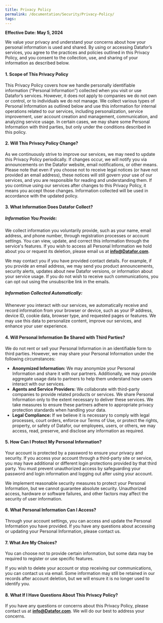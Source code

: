 ```yaml
---
title: Privacy Policy
permalink: /documentation/Security/Privacy-Policy/
tags:
---
```


**Effective Date:** **May 5, 2024**

We value your privacy and understand your concerns about how your personal information is used and shared. By using or accessing Datafor’s services, you agree to the practices and policies outlined in this Privacy Policy, and you consent to the collection, use, and sharing of your information as described below.

#### 1. Scope of This Privacy Policy

This Privacy Policy covers how we handle personally identifiable information (“Personal Information”) collected when you visit or use Datafor’s services. However, it does not apply to companies we do not own or control, or to individuals we do not manage. We collect various types of Personal Information as outlined below and use this information for internal operations related to our services, including personalization, service improvement, user account creation and management, communication, and analyzing service usage. In certain cases, we may share some Personal Information with third parties, but only under the conditions described in this policy.

#### 2. Will This Privacy Policy Change?

As we continuously strive to improve our services, we may need to update this Privacy Policy periodically. If changes occur, we will notify you via announcements on the Datafor website, email notifications, or other means. Please note that even if you choose not to receive legal notices (or have not provided an email address), these notices will still govern your use of our services, and you are responsible for reading and understanding them. If you continue using our services after changes to this Privacy Policy, it means you accept those changes. Information collected will be used in accordance with the updated policy.

#### 3. What Information Does Datafor Collect?

##### Information You Provide:

We collect information you voluntarily provide, such as your name, email address, and phone number, through registration processes or account settings. You can view, update, and correct this information through the service's features. If you wish to access all Personal Information we hold about you or request its deletion, please email us at **info@Datafor.com**.

We may contact you if you have provided contact details. For example, if you provide an email address, we may send you product announcements, security alerts, updates about new Datafor versions, or information about your service usage. If you do not wish to receive such communications, you can opt out using the unsubscribe link in the emails.

##### Information Collected Automatically:

Whenever you interact with our services, we automatically receive and record information from your browser or device, such as your IP address, device ID, cookie data, browser type, and requested pages or features. We may use this data to personalize content, improve our services, and enhance your user experience.

#### 4. Will Personal Information Be Shared with Third Parties?

We do not rent or sell your Personal Information in an identifiable form to third parties. However, we may share your Personal Information under the following circumstances:

- **Anonymized Information:** We may anonymize your Personal Information and share it with our partners. Additionally, we may provide aggregate usage data to partners to help them understand how users interact with our services.
- **Agents and Service Providers:** We collaborate with third-party companies to provide related products or services. We share Personal Information only to the extent necessary to deliver these services. We take measures to ensure these partners adhere to appropriate privacy protection standards when handling your data.
- **Legal Compliance:** If we believe it is necessary to comply with legal processes, court orders, enforce our Terms of Use, or protect the rights, property, or safety of Datafor, our employees, users, or others, we may access, read, preserve, and disclose any information as required.

#### 5. How Can I Protect My Personal Information?

Your account is protected by a password to ensure your privacy and security. If you access your account through a third-party site or service, you may have additional or different login protections provided by that third party. You must prevent unauthorized access by safeguarding your password and login information and logging out after using your account.

We implement reasonable security measures to protect your Personal Information, but we cannot guarantee absolute security. Unauthorized access, hardware or software failures, and other factors may affect the security of user information.

#### 6. What Personal Information Can I Access?

Through your account settings, you can access and update the Personal Information you have provided. If you have any questions about accessing or updating your Personal Information, please contact us.

#### 7. What Are My Choices?

You can choose not to provide certain information, but some data may be required to register or use specific features.

If you wish to delete your account or stop receiving our communications, you can contact us via email. Some information may still be retained in our records after account deletion, but we will ensure it is no longer used to identify you.

#### 8. What If I Have Questions About This Privacy Policy?

If you have any questions or concerns about this Privacy Policy, please contact us at **info@Datafor.com**. We will do our best to address your concerns.